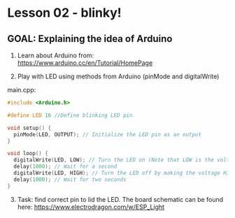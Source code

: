 # Lesson 02 - blinky!

## GOAL: Explaining the idea of Arduino

1. Learn about Arduino from: https://www.arduino.cc/en/Tutorial/HomePage

2. Play with LED using methods from Arduino (pinMode and digitalWrite)

main.cpp:

```cpp
#include <Arduino.h>

#define LED 16 //Define blinking LED pin

void setup() {
  pinMode(LED, OUTPUT); // Initialize the LED pin as an output
}

void loop() {
  digitalWrite(LED, LOW); // Turn the LED on (Note that LOW is the voltage level)
  delay(1000); // Wait for a second
  digitalWrite(LED, HIGH); // Turn the LED off by making the voltage HIGH
  delay(1000); // Wait for two seconds
}
```

3. Task: find correct pin to lid the LED. The board schematic can be found here: https://www.electrodragon.com/w/ESP_Light